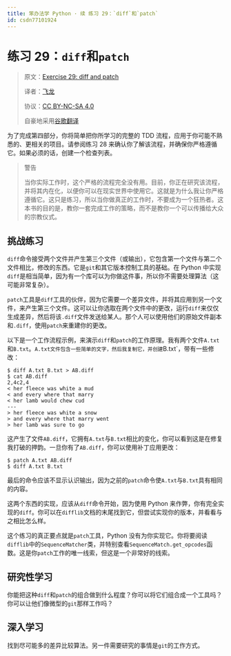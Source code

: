 ```yaml
---
title: 笨办法学 Python · 续 练习 29：`diff`和`patch`
id: csdn77101924
---
```


# 练习 29：`diff`和`patch`

> 原文：[Exercise 29: diff and patch](https://learncodethehardway.org/more-python-book/ex29.html)
> 
> 译者：[飞龙](https://github.com/wizardforcel)
> 
> 协议：[CC BY-NC-SA 4.0](http://creativecommons.org/licenses/by-nc-sa/4.0/)
> 
> 自豪地采用[谷歌翻译](https://translate.google.cn/)

为了完成第四部分，你将简单把你所学习的完整的 TDD 流程，应用于你可能不熟悉的、更相关的项目。请参阅练习 28 来确认你了解该流程，并确保你严格遵循它。如果必须的话，创建一个检查列表。

> 警告
> 
> 当你实际工作时，这个严格的流程完全没有用。目前，你正在研究该流程，并将其内在化，以便你可以在现实世界中使用它。这就是为什么我让你严格遵循它。这只是练习，所以当你做真正的工作时，不要成为一个狂热者。这本书的目的是，教你一套完成工作的策略，而不是教你一个可以传播给大众的宗教仪式。

## 挑战练习

`diff`命令接受两个文件并产生第三个文件（或输出），它包含第一个文件与第二个文件相比，修改的东西。它是`git`和其它版本控制工具的基础。在 Python 中实现`diff`是相当简单，因为有一个库可以为你做这件事，所以你不需要处理算法（这可能非常复杂）。

`patch`工具是`diff`工具的伙伴，因为它需要一个差异文件，并将其应用到另一个文件，来产生第三个文件。这可以让你选取在两个文件中的更改，运行`diff`来仅仅生成差异，然后将该`.diff`文件发送给某人。那个人可以使用他们的原始文件副本和`.diff`，使用`patch`来重建你的更改。

以下是一个工作流程示例，来演示`diff`和`patch`的工作原理。我有两个文件`A.txt`和`B.txt`。`A.txt文件包含一些简单的文字，然后我复制它，并创建`B.txt`，带有一些修改：

```
$ diff A.txt B.txt > AB.diff
$ cat AB.diff
2,4c2,4
< her fleece was white a mud
< and every where that marry
< her lamb would chew cud
---
> her fleece was white a snow
> and every where that marry went
> her lamb was sure to go
```

这产生了文件`AB.diff`，它拥有`A.txt`与`B.txt`相比的变化，你可以看到这是在修复我打破的押韵。一旦你有了`AB.diff`，你可以使用补丁应用更改：

```
$ patch A.txt AB.diff
$ diff A.txt B.txt
```

最后的命令应该不显示认识输出，因为之前的`patch`命令使`A.txt`与`B.txt`具有相同的内容。

这两个东西的实现，应该从`diff`命令开始，因为使用 Python 来作弊，你有完全实现的`diff`。你可以在`difflib`文档的末尾找到它，但尝试实现你的版本，并看看与之相比怎么样。

这个练习的真正要点就是`patch`工具，Python 没有为你实现它。你将要阅读`difflib`中的`SequenceMatcher`类，并特别查看`SequenceMatch.get_opcodes`函数。这是你`patch`工作的唯一线索，但这是一个非常好的线索。

## 研究性学习

你能把这种`diff`和`patch`的组合做到什么程度？你可以将它们组合成一个工具吗？你可以让他们像微型的`git`那样工作吗？

## 深入学习

找到尽可能多的差异比较算法。另一件需要研究的事情是`git`的工作方式。